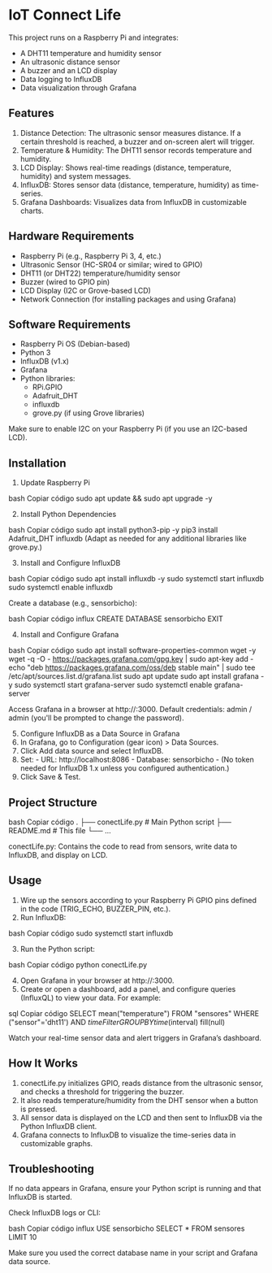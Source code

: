 # IoT Connect Life

This project runs on a Raspberry Pi and integrates:

- A DHT11 temperature and humidity sensor
- An ultrasonic distance sensor
- A buzzer and an LCD display
- Data logging to InfluxDB
- Data visualization through Grafana

## Features

1. Distance Detection: The ultrasonic sensor measures distance. If a certain threshold is reached, a buzzer and on-screen alert will trigger.
2. Temperature & Humidity: The DHT11 sensor records temperature and humidity.
3. LCD Display: Shows real-time readings (distance, temperature, humidity) and system messages.
4. InfluxDB: Stores sensor data (distance, temperature, humidity) as time-series.
5. Grafana Dashboards: Visualizes data from InfluxDB in customizable charts.

## Hardware Requirements

- Raspberry Pi (e.g., Raspberry Pi 3, 4, etc.)
- Ultrasonic Sensor (HC-SR04 or similar; wired to GPIO)
- DHT11 (or DHT22) temperature/humidity sensor
- Buzzer (wired to GPIO pin)
- LCD Display (I2C or Grove-based LCD)
- Network Connection (for installing packages and using Grafana)

## Software Requirements

- Raspberry Pi OS (Debian-based)
- Python 3
- InfluxDB (v1.x)
- Grafana
- Python libraries:
  - RPi.GPIO
  - Adafruit_DHT
  - influxdb
  - grove.py (if using Grove libraries)

Make sure to enable I2C on your Raspberry Pi (if you use an I2C-based LCD).

## Installation

1. Update Raspberry Pi

bash
Copiar código
sudo apt update && sudo apt upgrade -y

2. Install Python Dependencies

bash
Copiar código
sudo apt install python3-pip -y
pip3 install Adafruit_DHT influxdb
(Adapt as needed for any additional libraries like grove.py.)

3. Install and Configure InfluxDB

bash
Copiar código
sudo apt install influxdb -y
sudo systemctl start influxdb
sudo systemctl enable influxdb

Create a database (e.g., sensorbicho):

bash
Copiar código
influx
CREATE DATABASE sensorbicho
EXIT

4. Install and Configure Grafana

bash
Copiar código
sudo apt install software-properties-common wget -y
wget -q -O - https://packages.grafana.com/gpg.key | sudo apt-key add -
echo "deb https://packages.grafana.com/oss/deb stable main" | sudo tee /etc/apt/sources.list.d/grafana.list
sudo apt update
sudo apt install grafana -y
sudo systemctl start grafana-server
sudo systemctl enable grafana-server

Access Grafana in a browser at http://<RaspberryPiIP>:3000. Default credentials: admin / admin (you'll be prompted to change the password).

5. Configure InfluxDB as a Data Source in Grafana
  1. In Grafana, go to Configuration (gear icon) > Data Sources.
  2. Click Add data source and select InfluxDB.
  3. Set:
    - URL: http://localhost:8086
    - Database: sensorbicho
    - (No token needed for InfluxDB 1.x unless you configured authentication.)
  4. Click Save & Test.

## Project Structure

bash
Copiar código
.
├── conectLife.py            # Main Python script
├── README.md                # This file
└── ...

conectLife.py: Contains the code to read from sensors, write data to InfluxDB, and display on LCD.

## Usage

1. Wire up the sensors according to your Raspberry Pi GPIO pins defined in the code (TRIG_ECHO, BUZZER_PIN, etc.).
2. Run InfluxDB:

bash
Copiar código
sudo systemctl start influxdb

3. Run the Python script:

bash
Copiar código
python conectLife.py

4. Open Grafana in your browser at http://<RaspberryPiIP>:3000.
5. Create or open a dashboard, add a panel, and configure queries (InfluxQL) to view your data. For example:

sql
Copiar código
SELECT mean("temperature") 
FROM "sensores" 
WHERE ("sensor"='dht11') AND $timeFilter 
GROUP BY time($interval) fill(null)

Watch your real-time sensor data and alert triggers in Grafana’s dashboard.

## How It Works

1. conectLife.py initializes GPIO, reads distance from the ultrasonic sensor, and checks a threshold for triggering the buzzer.
2. It also reads temperature/humidity from the DHT sensor when a button is pressed.
3. All sensor data is displayed on the LCD and then sent to InfluxDB via the Python InfluxDB client.
4. Grafana connects to InfluxDB to visualize the time-series data in customizable graphs.

## Troubleshooting
If no data appears in Grafana, ensure your Python script is running and that InfluxDB is started.

Check InfluxDB logs or CLI:

bash
Copiar código
influx
USE sensorbicho
SELECT * FROM sensores LIMIT 10

Make sure you used the correct database name in your script and Grafana data source.
